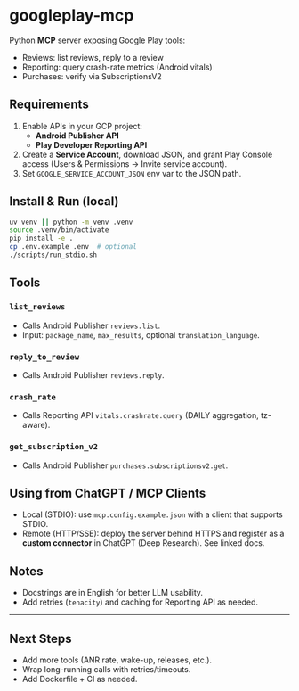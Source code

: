 # googleplay-mcp

Python **MCP** server exposing Google Play tools:

- Reviews: list reviews, reply to a review
- Reporting: query crash-rate metrics (Android vitals)
- Purchases: verify via SubscriptionsV2

## Requirements

1. Enable APIs in your GCP project:
   - **Android Publisher API**
   - **Play Developer Reporting API**
2. Create a **Service Account**, download JSON, and grant Play Console access (Users & Permissions → Invite service account).
3. Set `GOOGLE_SERVICE_ACCOUNT_JSON` env var to the JSON path.

## Install & Run (local)

```bash
uv venv || python -m venv .venv
source .venv/bin/activate
pip install -e .
cp .env.example .env  # optional
./scripts/run_stdio.sh
````

## Tools

### `list_reviews`

* Calls Android Publisher `reviews.list`.
* Input: `package_name`, `max_results`, optional `translation_language`.

### `reply_to_review`

* Calls Android Publisher `reviews.reply`.

### `crash_rate`

* Calls Reporting API `vitals.crashrate.query` (DAILY aggregation, tz-aware).

### `get_subscription_v2`

* Calls Android Publisher `purchases.subscriptionsv2.get`.

## Using from ChatGPT / MCP Clients

* Local (STDIO): use `mcp.config.example.json` with a client that supports STDIO.
* Remote (HTTP/SSE): deploy the server behind HTTPS and register as a **custom connector** in ChatGPT (Deep Research). See linked docs.

## Notes

* Docstrings are in English for better LLM usability.
* Add retries (`tenacity`) and caching for Reporting API as needed.

---

## Next Steps

* Add more tools (ANR rate, wake-up, releases, etc.).
* Wrap long-running calls with retries/timeouts.
* Add Dockerfile + CI as needed.
